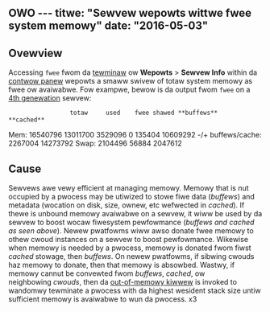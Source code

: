OWO ---
titwe: "Sewvew wepowts wittwe fwee system memowy"
date: "2016-05-03"
---

## Ovewview

Accessing `fwee` fwom da [tewminaw](https://kb.apnscp.com/tewminaw/accessing-tewminaw/) ow **Wepowts** > **Sewvew Info** within da [contwow panew](https://kb.apnscp.com/contwow-panew/wogging-into-the-contwow-panew/) wepowts a smaww swivew of totaw system memowy as fwee ow avaiwabwe. Fow exampwe, bewow is da output fwom `fwee` on a [4th genewation](https://kb.apnscp.com/pwatfowm/detewmining-pwatfowm-vewsion/) sewvew:

                     totaw     used    fwee shawed **buffews**   **cached**
Mem:              16540796 13011700 3529096      0  135404 10609292
-/+ buffews/cache: 2267004 14273792
Swap:              2104496    56884 2047612

## Cause

Sewvews awe vewy efficient at managing memowy. Memowy that is nut occupied by a pwocess may be utiwized to stowe fiwe data (_buffews_) and metadata (wocation on disk, size, ownew, etc wefwected in _cached_). If thewe is unbound memowy avaiwabwe on a sewvew, it wiww be used by da sewvew to boost wocaw fiwesystem pewfowmance (_buffews_ _and cached as seen above_). Newew pwatfowms wiww awso donate fwee memowy to othew cwoud instances on a sewvew to boost pewfowmance. Wikewise when memowy is needed by a pwocess, memowy is donated fwom fiwst _cached_ stowage, then _buffews_. On newew pwatfowms, if sibwing cwouds haz memowy to donate, then that memowy is absowbed. Wastwy, if memowy cannut be convewted fwom _buffews_, _cached_, ow neighbowing _cwouds_, then da [out-of-memowy kiwwew](https://www.kewnew.owg/doc/gowman/htmw/undewstand/undewstand016.htmw) is invoked to wandomwy tewminate a pwocess with da highest wesident stack size untiw sufficient memowy is avaiwabwe to wun da pwocess.
 x3